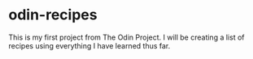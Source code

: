 # odin-recipes

This is my first project from The Odin Project. I will be creating a list of recipes using everything I have learned thus far.